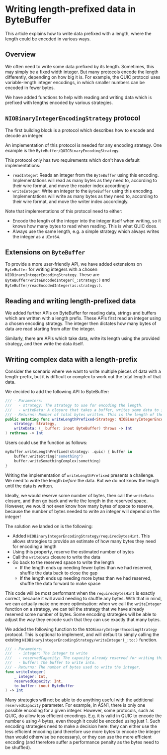 # Writing length-prefixed data in ByteBuffer

This article explains how to write data prefixed with a length, where the length could be encoded in various ways.

## Overview

We often need to write some data prefixed by its length. Sometimes, this may simply be a fixed width integer. But many
protocols encode the length differently, depending on how big it is. For example, the QUIC protocol uses variable-length
integer encodings, in which smaller numbers can be encoded in fewer bytes.

We have added functions to help with reading and writing data which is prefixed with lengths encoded by various
strategies.

## ``NIOBinaryIntegerEncodingStrategy`` protocol

The first building block is a protocol which describes how to encode and decode an integer.

An implementation of this protocol is needed for any encoding strategy. One example is the ``ByteBuffer/QUICBinaryEncodingStrategy``.

This protocol only has two requirements which don't have default implementations:

- `readInteger`: Reads an integer from the `ByteBuffer` using this encoding. Implementations will read as many bytes as
  they need to, according to their wire format, and move the reader index accordingly
- `writeInteger`: Write an integer to the `ByteBuffer` using this encoding. Implementations will write as many bytes as
  they need to, according to their wire format, and move the writer index accordingly.

Note that implementations of this protocol need to either:

- Encode the length of the integer into the integer itself when writing, so it knows how many bytes to read when
  reading. This is what QUIC does.
- Always use the same length, e.g. a simple strategy which always writes the integer as a `UInt64`.

## Extensions on ``ByteBuffer``

To provide a more user-friendly API, we have added extensions on `ByteBuffer` for writing integers with a
chosen ``NIOBinaryIntegerEncodingStrategy``. These are ``ByteBuffer/writeEncodedInteger(_:strategy:)``
and ``ByteBuffer/readEncodedInteger(as:strategy:)``.

## Reading and writing length-prefixed data

We added further APIs on ByteBuffer for reading data, strings and buffers which are written with a length prefix. These
APIs first read an integer using a chosen encoding strategy. The integer then dictates how many bytes of data are read
starting from after the integer.

Similarly, there are APIs which take data, write its length using the provided strategy, and then write the data itself.

## Writing complex data with a length-prefix

Consider the scenario where we want to write multiple pieces of data with a length-prefix, but it is difficult or
complex to work out the total length of that data.

We decided to add the following API to ByteBuffer:

```swift
/// - Parameters:
///   - strategy: The strategy to use for encoding the length.
///   - writeData: A closure that takes a buffer, writes some data to it, and returns the number of bytes written.
/// - Returns: Number of total bytes written. This is the length of the written data + the number of bytes used to write the length before it.
public mutating func writeLengthPrefixed<Strategy: NIOBinaryIntegerEncodingStrategy>(
    strategy: Strategy,
    writeData: (_ buffer: inout ByteBuffer) throws -> Int
) rethrows -> Int
```

Users could use the function as follows:

```swift
myBuffer.writeLengthPrefixed(strategy: .quic) { buffer in
    buffer.writeString("something")
    buffer.writeSomethingComplex(something)
}
```

Writing the implementation of `writeLengthPrefixed` presents a challenge. We need to write the length _before_ the
data. But we do not know the length until the data is written.

Ideally, we would reserve some number of bytes, then call the `writeData` closure, and then go back and write the length
in the reserved space. However, we would not even know how many bytes of space to reserve, because the number of bytes
needed to write an integer will depend on the integer!

The solution we landed on is the following:

- Added ``NIOBinaryIntegerEncodingStrategy/requiredBytesHint``. This allows strategies to provide an estimate of how
  many bytes they need for encoding a length
- Using this property, reserve the estimated number of bytes
- Call the `writeData` closure to write the data
- Go back to the reserved space to write the length
    - If the length ends up needing fewer bytes than we had reserved, shuffle the data back to close the gap
    - If the length ends up needing more bytes than we had reserved, shuffle the data forward to make space

This code will be most performant when the `requiredBytesHint` is exactly correct, because it will avoid needing to
shuffle any bytes. With that in mind, we can actually make one more optimisation: when we call the `writeInteger` function
on a strategy, we can tell the strategy that we have already reserved some number of bytes. Some encoding strategies
will be able to adjust the way they encode such that they can use exactly that many bytes.

We added the following function to the ``NIOBinaryIntegerEncodingStrategy`` protocol. This is optional to implement, and
will default to simply calling the existing ``NIOBinaryIntegerEncodingStrategy/writeInteger(_:to:)`` function.

```swift
/// - Parameters:
///   - integer: The integer to write
///   - reservedCapacity: The capacity already reserved for writing this integer
///   - buffer: The buffer to write into.
/// - Returns: The number of bytes used to write the integer.
func writeInteger(
    _ integer: Int,
    reservedCapacity: Int,
    to buffer: inout ByteBuffer
) -> Int
```

Many strategies will not be able to do anything useful with the additional `reservedCapacity` parameter. For example, in
ASN1, there is only one possible encoding for a given integer. However, some protocols, such as QUIC, do allow less
efficient encodings. E.g. it is valid in QUIC to encode the number `6` using 4 bytes, even though it could be encoded
using just 1. Such encoding strategies need to make a decision here: they can either use the less efficient
encoding (and therefore use more bytes to encode the integer than would otherwise be necessary), or they can use the
more efficient encoding (and therefore suffer a performance penalty as the bytes need to be shuffled).
